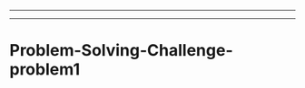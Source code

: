-----------------------------------------------------------------------
-----------------------------------------------------------------------------------
# Problem-Solving-Challenge-problem1
